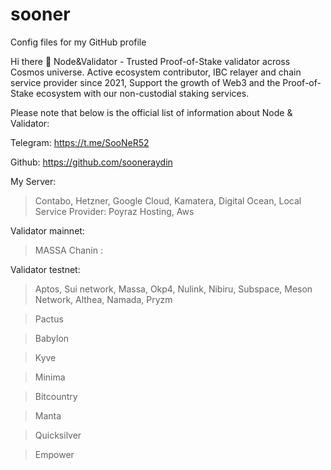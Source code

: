 # sooner
Config files for my GitHub profile

Hi there 👋
Node&Validator - Trusted Proof-of-Stake validator across Cosmos universe. Active ecosystem contributor, IBC relayer and chain service provider since 2021, Support the growth of Web3 and the Proof-of-Stake ecosystem with our non-custodial staking services.

Please note that below is the official list of information about Node & Validator:


Telegram: https://t.me/SooNeR52

Github: https://github.com/sooneraydin

My Server:
> Contabo, Hetzner, Google Cloud, Kamatera, Digital Ocean, Local Service Provider: Poyraz Hosting, Aws

Validator mainnet:

> MASSA Chanin : 

Validator testnet:

> Aptos, Sui network, Massa, Okp4, Nulink, Nibiru, Subspace, Meson Network, Althea, Namada, Pryzm

> Pactus

> Babylon

> Kyve

> Minima

> Bitcountry

> Manta

> Quicksilver

> Empower
